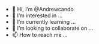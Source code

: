 - 👋 Hi, I’m @Andrewcando
- 👀 I’m interested in ...
- 🌱 I’m currently learning ...
- 💞️ I’m looking to collaborate on ...
- 📫 How to reach me ...

<!---
Andrewcando/Andrewcando is a ✨ special ✨ repository because its `README.md` (this file) appears on your GitHub profile.
You can click the Preview link to take a look at your changes.
--->
